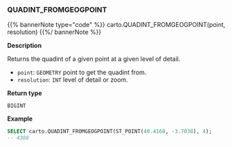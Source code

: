 ### QUADINT_FROMGEOGPOINT

{{% bannerNote type="code" %}}
carto.QUADINT_FROMGEOGPOINT(point, resolution)
{{%/ bannerNote %}}

**Description**

Returns the quadint of a given point at a given level of detail.

* `point`: `GEOMETRY` point to get the quadint from.
* `resolution`: `INT` level of detail or zoom.

**Return type**

`BIGINT`

**Example**

```sql
SELECT carto.QUADINT_FROMGEOGPOINT(ST_POINT(40.4168, -3.7038), 4);
-- 4388
```
